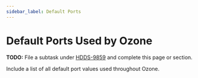 ```yaml
---
sidebar_label: Default Ports
---
```


# Default Ports Used by Ozone

**TODO:** File a subtask under [HDDS-9859](https://issues.apache.org/jira/browse/HDDS-9859) and complete this page or section.

Include a list of all default port values used throughout Ozone.
